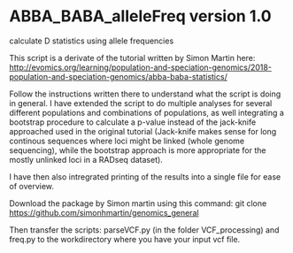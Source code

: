# ABBA_BABA_alleleFreq version 1.0
calculate D statistics using allele frequencies

This script is a derivate of the tutorial written by Simon Martin here: http://evomics.org/learning/population-and-speciation-genomics/2018-population-and-speciation-genomics/abba-baba-statistics/

Follow the instructions written there to understand what the script is doing in general. I have extended the script to do multiple analyses for several different populations and combinations of populations, as well integrating a bootstrap procedure to calculate a p-value instead of the jack-knife approached used in the original tutorial (Jack-knife makes sense for long continous sequences where loci might be linked (whole genome sequencing), while the bootstrap approach is more appropriate for the mostly unlinked loci in a RADseq dataset).

I have then also intregrated printing of the results into a single file for ease of overview.

Download the package by Simon martin using this command: git clone https://github.com/simonhmartin/genomics_general

Then transfer the scripts: parseVCF.py (in the folder VCF_processing) and freq.py to the workdirectory where you have your input vcf file.

